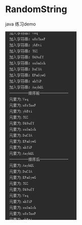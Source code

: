# RandomString
java 练习demo


![image](https://github.com/fanmangzhizun/RandomString/blob/master/Try/src/show.png)



